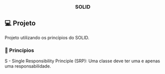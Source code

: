 <h3 align="center"> SOLID </h3>

## :computer: Projeto

Projeto utilizando os princípios do SOLID.

### :rocket: Princípios

S - Single Responsibility Principle (SRP): Uma classe deve ter uma e apenas uma responsabilidade.
